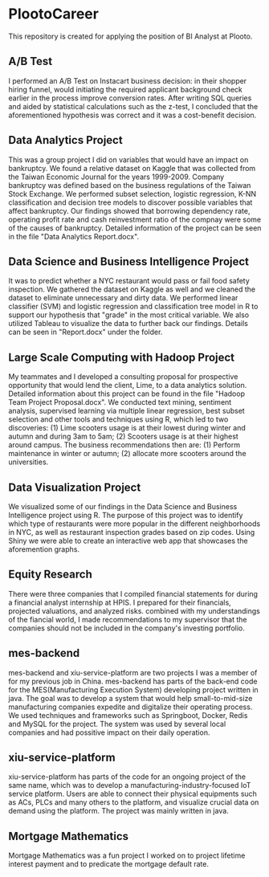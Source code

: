 # PlootoCareer
This repository is created for applying the position of BI Analyst at Plooto. 


## A/B Test

I performed an A/B Test on Instacart business decision: in their shopper hiring funnel, 
would initiating the required applicant background check earlier in the process improve 
conversion rates. After writing SQL queries and aided by statistical calculations such as 
the z-test, I concluded that the aforementioned hypothesis was correct and it was a cost-benefit decision.

## Data Analytics Project

This was a group project I did on variables that would have an impact on bankruptcy. We found a relative dataset on Kaggle that was collected from the Taiwan Economic Journal for the years 1999-2009. Company bankruptcy was defined based on the business regulations of the Taiwan Stock Exchange. We performed subset selection, logistic regression, K-NN classification and decision tree models to discover possible variables that affect bankruptcy. Our findings showed that borrowing dependency rate, operating profit rate and cash reinvestment ratio of the compnay were some of the causes of bankruptcy. Detailed information of the project can be seen in the file "Data Analytics Report.docx".


## Data Science and Business Intelligence Project

It was to predict whether a NYC restaurant would pass or fail food safety inspection. We gathered the dataset on Kaggle as well and we cleaned the dataset to eliminate unnecessary and dirty data. We performed linear classifier (SVM) and logistic regression and classification tree model in R to support our hypothesis that "grade" in the most critical variable. We also utilized Tableau to visualize the data to further back our findings. Details can be seen in "Report.docx" under the folder.


## Large Scale Computing with Hadoop Project

My teammates and I developed a consulting proposal for prospective opportunity that would lend the client, Lime, to a data analytics solution. Detailed information about this project can be found in the file  "Hadoop Team Project Proposal.docx". We conducted text mining, sentiment analysis, supervised learning via multiple linear regression, best subset selection and other tools and techniques using R, which led to two discoveries: (1) Lime scooters usage is at their lowest during winter and autumn and during 3am to 5am; (2) Scooters usage is at their highest around campus. The business recommendations then are: (1) Perform maintenance in winter or autumn; (2) allocate more scooters around the universities.


## Data Visualization Project

We visualized some of our findings in the Data Science and Business Intelligence project using R. The purpose of this project was to identify which type of restaurants were more popular in the different neighborhoods in NYC, as well as restaurant inspection grades based on zip codes. Using Shiny we were able to create an interactive web app that showcases the aforemention graphs.


## Equity Research

There were three companies that I compiled financial statements for during a financial analyst internship at HPIS. I prepared for their financials, projected valuations, and analyzed risks. combined with my understandings of the fiancial world, I made recommendations to my supervisor that the companies should not be included in the company's investing portfolio. 


## mes-backend

mes-backend and xiu-service-platform are two projects I was a member of for my previous job in China. mes-backend has parts of the back-end code for the MES(Manufacturing Execution System) developing project written in java. The goal was to develop a system that would help small-to-mid-size manufacturing companies expedite and digitalize their operating process. We used techniques and frameworks such as Springboot, Docker, Redis and MySQL for the project. The system was used by several local companies and had possitive impact on their daily operation. 


## xiu-service-platform

xiu-service-platform has parts of the code for an ongoing project of the same name, which was to develop a manufacturing-industry-focused IoT service platform. Users are able to connect their physical equipments such as ACs, PLCs and many others to the platform, and visualize crucial data on demand using the platform. The project was mainly written in java.


## Mortgage Mathematics

Mortgage Mathematics was a fun project I worked on to project lifetime interest payment and to predicate the mortgage default rate.
